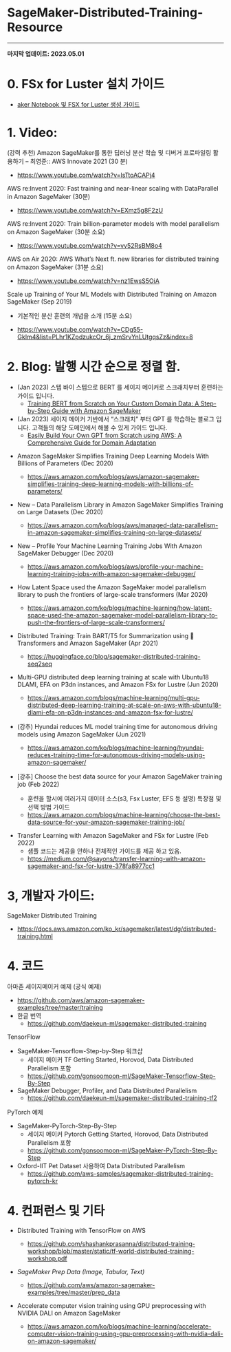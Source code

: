 
# SageMaker-Distributed-Training-Resource
---

**마지막 업데이트: 2023.05.01**

# 0. FSx for Luster 설치 가이드
- [aker Notebook 및 FSX for Luster 생성 가이드](https://github.com/gonsoomoon-ml/FSx-Luster-On-SageMaker/blob/main/0_setup_environment/1.VPC_SM_Notebook/README.md)

# 1. Video:

(강력 추천) Amazon SageMaker를 통한 딥러닝 분산 학습 및 디버거 프로파일링 활용하기 – 최영준:: AWS Innovate 2021 (30 분)

* https://www.youtube.com/watch?v=lsTtoACAPj4

AWS re:Invent 2020: Fast training and near-linear scaling with DataParallel in Amazon SageMaker (30분)

* https://www.youtube.com/watch?v=EXmz5g8F2zU

AWS re:Invent 2020: Train billion-parameter models with model parallelism on Amazon SageMaker (30분 소요)

* https://www.youtube.com/watch?v=vv52RsBM8o4

AWS on Air 2020: AWS What’s Next ft. new libraries for distributed training on Amazon SageMaker (31분 소요)

* https://www.youtube.com/watch?v=nz1EwsS5OiA

Scale up Training of Your ML Models with Distributed Training on Amazon SageMaker (Sep 2019)

* 기본적인 분산 훈련의 개념을 소개 (15분 소요)

* https://www.youtube.com/watch?v=CDg55-GkIm4&list=PLhr1KZpdzukcOr_6j_zmSrvYnLUtgqsZz&index=8



# 2. Blog:  발행 시간 순으로 정렬 함.

- (Jan 2023) 스텝 바이 스텝으로 BERT 를 세이지 메이커로 스크래치부터 훈련하는 가이드 입니다. 
    - [­­­Training BERT from Scratch on Your Custom Domain Data: A Step-by-Step Guide with Amazon SageMaker](https://medium.com/@shankar.arunp/training-bert-from-scratch-on-your-custom-domain-data-a-step-by-step-guide-with-amazon-25fcbee4316a)
- (Jan 2023) 세이지 메이커 기반에서 “스크래치” 부터 GPT 를 학습하는 블로그 입니다. 고객들의 해당 도메인에서 해볼 수 있게 가이드 입니다. 
    - [Easily Build Your Own GPT from Scratch using AWS: A Comprehensive Guide for Domain Adaptation](https://medium.com/@shankar.arunp/easily-build-your-own-gpt-from-scratch-using-aws-51811b6355d3)

* Amazon SageMaker Simplifies Training Deep Learning Models With Billions of Parameters (Dec 2020)
    * https://aws.amazon.com/ko/blogs/aws/amazon-sagemaker-simplifies-training-deep-learning-models-with-billions-of-parameters/
* New – Data Parallelism Library in Amazon SageMaker Simplifies Training on Large Datasets (Dec 2020)
    * https://aws.amazon.com/ko/blogs/aws/managed-data-parallelism-in-amazon-sagemaker-simplifies-training-on-large-datasets/
* New – Profile Your Machine Learning Training Jobs With Amazon SageMaker Debugger (Dec 2020)
    * https://aws.amazon.com/ko/blogs/aws/profile-your-machine-learning-training-jobs-with-amazon-sagemaker-debugger/
* How Latent Space used the Amazon SageMaker model parallelism library to push the frontiers of large-scale transformers (Mar 2020)
    * https://aws.amazon.com/ko/blogs/machine-learning/how-latent-space-used-the-amazon-sagemaker-model-parallelism-library-to-push-the-frontiers-of-large-scale-transformers/
* Distributed Training: Train BART/T5 for Summarization using 🤗 Transformers and Amazon SageMaker (Apr 2021)
    * https://huggingface.co/blog/sagemaker-distributed-training-seq2seq
* Multi-GPU distributed deep learning training at scale with Ubuntu18 DLAMI, EFA on P3dn instances, and Amazon FSx for Lustre (Jun 2020)
    * https://aws.amazon.com/blogs/machine-learning/multi-gpu-distributed-deep-learning-training-at-scale-on-aws-with-ubuntu18-dlami-efa-on-p3dn-instances-and-amazon-fsx-for-lustre/
* (강추) Hyundai reduces ML model training time for autonomous driving models using Amazon SageMaker (Jun 2021)
    * https://aws.amazon.com/ko/blogs/machine-learning/hyundai-reduces-training-time-for-autonomous-driving-models-using-amazon-sagemaker/


* [강추] Choose the best data source for your Amazon SageMaker training job (Feb 2022)
    - 훈련을 할시에 여러가지 데이터 소스(s3, Fsx Luster, EFS 등 설명) 특장점 및 선택 방법 가이드
    - https://aws.amazon.com/blogs/machine-learning/choose-the-best-data-source-for-your-amazon-sagemaker-training-job/


- Transfer Learning with Amazon SageMaker and FSx for Lustre (Feb 2022)
    * 샘플 코드는 제공을 안하나 전체적인 가이드를 제공 하고 있음.
    * https://medium.com/@sayons/transfer-learning-with-amazon-sagemaker-and-fsx-for-lustre-378fa8977cc1

# 3, 개발자 가이드:

SageMaker Distributed Training

* https://docs.aws.amazon.com/ko_kr/sagemaker/latest/dg/distributed-training.html



# 4. 코드

아마존 세이지메이커 예제 (공식 예제)

* https://github.com/aws/amazon-sagemaker-examples/tree/master/training
* 한글 번역
    * https://github.com/daekeun-ml/sagemaker-distributed-training


TensorFlow 

* SageMaker-Tensorflow-Step-by-Step 워크샵 
    * 세이지 메이커 TF Getting Started, Horovod, Data Distributed Parallelism 포함
    * https://github.com/gonsoomoon-ml/SageMaker-Tensorflow-Step-By-Step
* SageMaker Debugger, Profiler, and Data Distributed Parallelism
    *  https://github.com/daekeun-ml/sagemaker-distributed-training-tf2


PyTorch 예제 

* SageMaker-PyTorch-Step-By-Step
    * 세이지 메이커 Pytorch Getting Started, Horovod, Data Distributed Parallelism 포함
    * https://github.com/gonsoomoon-ml/SageMaker-PyTorch-Step-By-Step
* Oxford-IIT Pet Dataset 사용하여 Data Distributed Parallelism 
    * https://github.com/aws-samples/sagemaker-distributed-training-pytorch-kr



# 4. 컨퍼런스 및 기타

* Distributed Training with TensorFlow on AWS
    * https://github.com/shashankprasanna/distributed-training-workshop/blob/master/static/tf-world-distributed-training-workshop.pdf
* *SageMaker Prep Data (Image, Tabular, Text)*
    * https://github.com/aws/amazon-sagemaker-examples/tree/master/prep_data
* Accelerate computer vision training using GPU preprocessing with NVIDIA DALI on Amazon SageMaker

    * https://aws.amazon.com/ko/blogs/machine-learning/accelerate-computer-vision-training-using-gpu-preprocessing-with-nvidia-dali-on-amazon-sagemaker/

